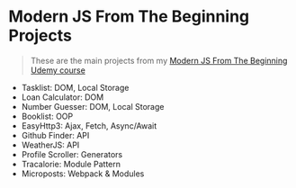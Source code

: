 # Modern JS From The Beginning Projects

> These are the main projects from my [Modern JS From The Beginning Udemy course](https://www.udemy.com/course/modern-javascript-from-the-beginning/)

- Tasklist: DOM, Local Storage
- Loan Calculator: DOM
- Number Guesser: DOM, Local Storage
- Booklist: OOP
- EasyHttp3: Ajax, Fetch, Async/Await
- Github Finder: API
- WeatherJS: API
- Profile Scroller: Generators
- Tracalorie: Module Pattern
- Microposts: Webpack & Modules
